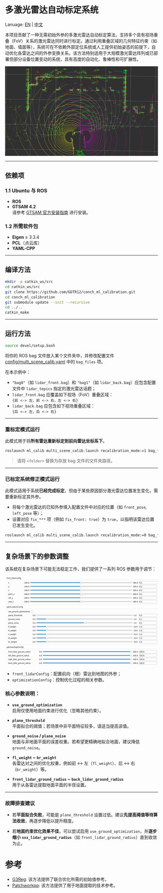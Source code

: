 # 多激光雷达自动标定系统

Lanuage: [EN](README.md) | [中文](README_ZH.md)

本项目贡献了一种无需初始外参的多激光雷达自动标定算法，支持多个具有视场重叠（FoV）关系的激光雷达同时进行标定。通过利用重叠区域的几何特征约束（如地面、墙面等），系统可在不依赖外部定位系统或人工提供初始姿态的前提下，自动优化各雷达之间的外参变换关系。该方法特别适用于大规模激光雷达阵列或已部署但部分设备位置变动的系统，具有高度的自动化、鲁棒性和可扩展性。

![](assets/overview.png)

---

## 依赖项

### 1.1 Ubuntu 与 ROS

- **ROS**
- **GTSAM 4.2**  
  请参考 [GTSAM 官方安装指南](https://github.com/borglab/gtsam) 进行安装。

### 1.2 所需软件包

- **Eigen** ≥ 3.3.4  
- **PCL**（点云库）  
- **YAML-CPP**

---

## 编译方法

```bash
mkdir -p catkin_ws/src
cd catkin_ws/src
git clone https://github.com/GDTR12/conch_ml_calibration.git
cd conch_ml_calibration
git submodule update --init --recursive
cd ../..
catkin_make
```

---

## 运行方法

```bash
source devel/setup.bash
```

将你的 ROS bag 文件放入某个文件夹中，并修改配置文件 [config/multi_scene_calib.yaml](config/multi_scene_calib.yaml) 中的 `bag_files` 项。

在本示例中：

- `"bag0"`（如 `lidar_front.bag`）和 `"bag1"`（如 `lidar_back.bag`）应包含配置文件中 `lidar_topics` 指定的激光雷达话题；
- `lidar_front.bag` 应覆盖如下视场（FoV）重叠区域：  
  `{前 <-> 左，前 <-> 右，左 <-> 右}`
- `lidar_back.bag` 应包含如下视场重叠区域：  
  `{后 <-> 左，后 <-> 右}`

---

### 重标定模式运行

此模式用于将**所有雷达重新标定到前向雷达坐标系下**。

```bash
roslaunch ml_calib multi_scene_calib.launch recalibration_mode:=1 bag_folder_path:=<folder>
```

> 请将 `<folder>` 替换为存放 bag 文件的文件夹路径。

---

### 已标定系统修正模式运行

此模式适用于系统**已经完成标定**，但由于某些原因部分激光雷达位置发生变化，需要重新标定其外参。

- 将每个激光雷达的已知外参填入配置文件中对应的位置（如 `front_pose`, `left_pose` 等）；
- 设置对应 `fix_***` 项（例如 `fix_front: true`）为 `true`，以指明该雷达位置已发生变化。

```bash
roslaunch ml_calib multi_scene_calib.launch recalibration_mode:=0 bag_folder_path:=<folder>
```

---

## 复杂场景下的参数调整

该系统在复杂场景下可能无法稳定工作，我们提供了一系列 ROS 参数用于调节：

![](assets/ros_params.png)

- `front_lidarConfig`：配置前向（根）雷达到地图的外参；
- `optimizationConfig`：控制优化过程的相关参数。

### 核心参数说明：

- **`use_ground_optimization`**  
  启用仅使用地面约束进行优化（忽略其他约束）。

- **`plane_threshold`**  
  平面拟合的阈值；若场景中非平面特征较多，请适当提高该值。

- **`ground_noise` / `plane_noise`**  
  地面与非地面平面的误差权重。若希望更精确地拟合地面，建议降低 `ground_noise`。

- **`fl_weight` ~ `br_weight`**  
  各雷达对之间的优化权重，例如前 <-> 左（`fl_weight`）、后 <-> 右（`br_weight`）等。

- **`front_lidar_ground_radius` ~ `back_lidar_ground_radius`**  
  用于从各雷达提取地面平面的半径设置。

---

### 故障排查建议

- 若**平面拟合失败**，可能是 `plane_threshold` 设置过低。建议**先提高阈值等待算法收敛**，再逐步降低以提升精度。

- 若**地面约束优化效果不佳**，可以尝试启用 `use_ground_optimization`，并**逐步缩小 `xxx_lidar_ground_radius`**（如 `front_lidar_ground_radius`）直到收敛为止。

# 参考
- [G3Reg](https://github.com/HKUST-Aerial-Robotics/G3Reg.git): 该方法提供了联合优化所需的初始值参考。
- [Patchworkpp](https://github.com/url-kaist/patchwork-plusplus.git): 该方法提供了用于地面提取的技术参考。
